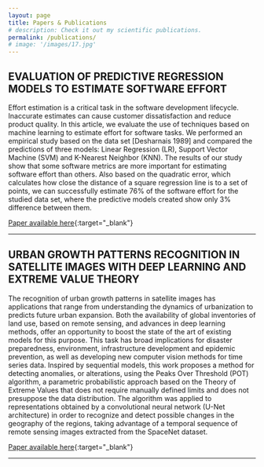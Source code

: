 ```yaml
---
layout: page
title: Papers & Publications
# description: Check it out my scientific publications.
permalink: /publications/
# image: '/images/17.jpg'
---
```


<!-- ### PUBLICATIONS -->

## EVALUATION OF PREDICTIVE REGRESSION MODELS TO ESTIMATE SOFTWARE EFFORT


Effort estimation is a critical task in the software development lifecycle. Inaccurate estimates can cause customer dissatisfaction and reduce product quality. In this article, we evaluate the use of techniques based on machine learning to estimate effort for software tasks. We performed an empirical study based on the data set [Desharnais 1989] and compared the predictions of three models: Linear Regression (LR), Support Vector Machine (SVM) and K-Nearest Neighbor (KNN). The results of our study show that some software metrics are more important for estimating software effort than others. Also based on the quadratic error, which calculates how close the distance of a square regression line is to a set of points, we can successfully estimate 76% of the software effort for the studied data set, where the predictive models created show only 3% difference between them.

[Paper available here](https://revistas.unifacs.br/index.php/rsc/article/view/5927){:target="_blank"}

***

## URBAN GROWTH PATTERNS RECOGNITION IN SATELLITE IMAGES WITH DEEP LEARNING AND  EXTREME VALUE THEORY

The recognition of urban growth patterns in satellite images has applications that range from understanding the dynamics of urbanization to predicts future urban expansion. Both the availability of global inventories of land use, based on remote sensing, and advances in deep learning methods, offer an opportunity to boost the state of the art of existing models for this purpose. This task has broad implications for disaster preparedness, environment, infrastructure development and epidemic prevention, as well as developing new computer vision methods for time series data. Inspired by sequential models, this work proposes a method for detecting anomalies, or alterations, using the Peaks Over Threshold (POT) algorithm, a parametric probabilistic approach based on the Theory of Extreme Values ​​that does not require manually defined limits and does not presuppose the data distribution. The algorithm was applied to representations obtained by a convolutional neural network (U-Net architecture) in order to recognize and detect possible changes in the geography of the regions, taking advantage of a temporal sequence of remote sensing images extracted from the SpaceNet dataset.

[Paper available here](http://dspace.sti.ufcg.edu.br:8080/jspui/bitstream/riufcg/24922/1/ANT%C3%94NIO%20GERMINEO%20LIMA%20ESTEVES%20%E2%80%93%20DISSERTA%C3%87%C3%83O%20%28PPGCC%29%202022.pdf){:target="_blank"}

***